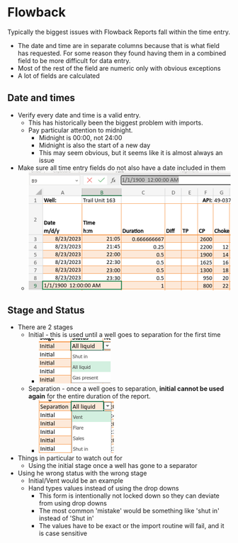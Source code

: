 # Flowback
Typically the biggest issues with Flowback Reports fall within the time entry. 

- The date and time are in separate columns because that is what field has requested. For some reason they found having them in a combined field to be more difficult for data entry.
- Most of the rest of the field are numeric only with obvious exceptions
- A lot of fields are calculated

## Date and times
- Verify every date and time is a valid entry. 
  - This has historically been the biggest problem with imports.
  - Pay particular attention to midnight.
    - Midnight is 00:00, not 24:00
    - Midnight is also the start of a new day
    - This may seem obvious, but it seems like it is almost always an issue  
- Make sure all time entry fields do not also have a date included in them
  - ![flowbackTime](./images/flowbackTime.png "flowbackTime")
## Stage and Status
- There are 2 stages
  - Initial - this is used until a well goes to separation for the first time
    - ![initialOptions](./images/initialOptions.png "initialOptions")
  - Separation - once a well goes to separation, **initial cannot be used again** for the entire duration of the report.
    - ![separationOptions](./images/separationOptions.png "separationOptions")
- Things in particular to watch out for
  - Using the initial stage once a well has gone to a separator
- Using he wrong status with the wrong stage
    - Initial/Vent would be an example
  - Hand types values instead of using the drop downs
    - This form is intentionally not locked down so they can deviate from using drop downs
    - The most common 'mistake' would be something like 'shut in' instead of 'Shut in'
    - The values have to be exact or the import routine will fail, and it is case sensitive




